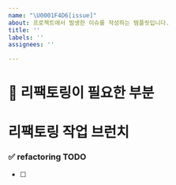 ```yaml
---
name: "\U0001F4D6[issue]"
about: 프로젝트에서 발생한 이슈를 작성하는 템플릿입니다.
title: ''
labels: ''
assignees: ''

---
```


# 🔨 리팩토링이 필요한 부분 

# 리팩토링 작업 브런치
<!-- refactor/auth-issue-47-->

### ✅ refactoring TODO
<!-- 리팩토링 튜두  -->
- [ ]
